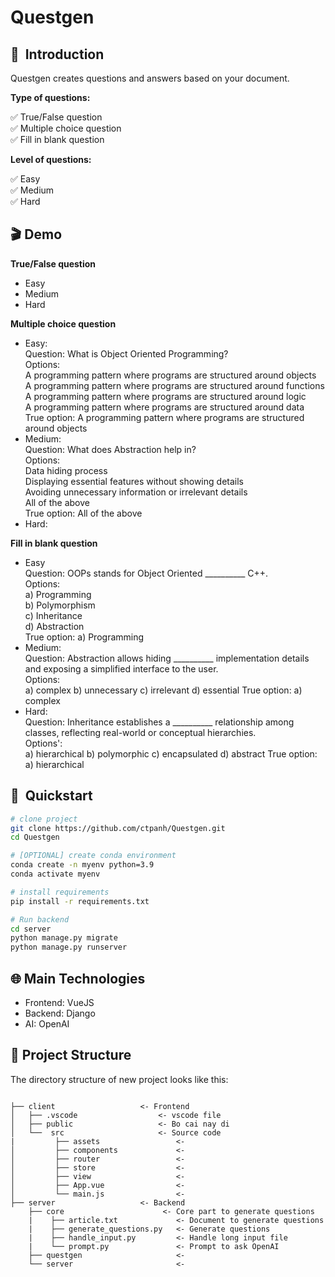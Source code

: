 # Questgen

## 📌  Introduction
Questgen creates questions and answers based on your document.

**Type of questions:**

✅ True/False question <br>
✅ Multiple choice question <br>
✅ Fill in blank question <br>

**Level of questions:**

✅ Easy <br>
✅ Medium <br>
✅ Hard <br>

## 🎬  Demo
**True/False question**
- Easy
- Medium
- Hard
  
**Multiple choice question**
- Easy: <br>
  Question: What is Object Oriented Programming? <br>
  Options: <br>
    A programming pattern where programs are structured around objects <br>
    A programming pattern where programs are structured around functions <br>
    A programming pattern where programs are structured around logic <br>
    A programming pattern where programs are structured around data <br>
  True option: A programming pattern where programs are structured around objects <br>
- Medium: <br> 
  Question: What does Abstraction help in? <br>
  Options: <br>
    Data hiding process <br>
    Displaying essential features without showing details <br>
    Avoiding unnecessary information or irrelevant details <br>
    All of the above <br>
  True option: All of the above <br>
- Hard: <br>
  
**Fill in blank question** 
- Easy <br>
  Question: OOPs stands for Object Oriented __________ C++. <br>
  Options: <br>
      a) Programming <br>
      b) Polymorphism <br>
      c) Inheritance <br>
      d) Abstraction <br>
  True option: a) Programming <br>
- Medium: <br>
  Question: Abstraction allows hiding __________ implementation details and exposing a simplified interface to the user. <br>
  Options: <br>
      a) complex
      b) unnecessary
      c) irrelevant
      d) essential
  True option: a) complex <br>
- Hard: <br>
  Question: Inheritance establishes a __________ relationship among classes, reflecting real-world or conceptual hierarchies. <br>
  Options': <br>
      a) hierarchical
      b) polymorphic
      c) encapsulated
      d) abstract
  True option: a) hierarchical <br>

## 🚀  Quickstart
```bash
# clone project
git clone https://github.com/ctpanh/Questgen.git
cd Questgen

# [OPTIONAL] create conda environment
conda create -n myenv python=3.9
conda activate myenv

# install requirements
pip install -r requirements.txt

# Run backend
cd server
python manage.py migrate
python manage.py runserver
```
## 🌐  Main Technologies
- Frontend: VueJS
- Backend: Django
- AI: OpenAI

## 📎  Project Structure

The directory structure of new project looks like this:

```

├── client                   <- Frontend
│   ├── .vscode                  <- vscode file
│   ├── public                   <- Bo cai nay di
│   └──  src                     <- Source code
|         ├── assets                 <- 
│         ├── components             <- 
│         ├── router                 <- 
│         ├── store                  <- 
│         ├── view                   <- 
│         ├── App.vue                <- 
│         └── main.js                <- 
├── server                   <- Backend
    ├── core                      <- Core part to generate questions
    |    ├── article.txt             <- Document to generate questions
    |    ├── generate_questions.py   <- Generate questions
    |    ├── handle_input.py         <- Handle long input file
    |    └── prompt.py               <- Prompt to ask OpenAI
    ├── questgen                     <-
    └── server                       <-

```
